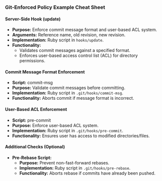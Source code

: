 ### Git-Enforced Policy Example Cheat Sheet

#### Server-Side Hook (update)
- **Purpose:** Enforce commit message format and user-based ACL system.
- **Arguments:** Reference name, old revision, new revision.
- **Implementation:** Ruby script in `hooks/update`.
- **Functionality:**
  - Validates commit messages against a specified format.
  - Enforces user-based access control list (ACL) for directory permissions.
  
#### Commit Message Format Enforcement
- **Script:** commit-msg
- **Purpose:** Validate commit messages before committing.
- **Implementation:** Ruby script in `.git/hooks/commit-msg`.
- **Functionality:** Aborts commit if message format is incorrect.

#### User-Based ACL Enforcement
- **Script:** pre-commit
- **Purpose:** Enforce user-based ACL system.
- **Implementation:** Ruby script in `.git/hooks/pre-commit`.
- **Functionality:** Ensures user has access to modified directories/files.

#### Additional Checks (Optional)
- **Pre-Rebase Script:**
  - **Purpose:** Prevent non-fast-forward rebases.
  - **Implementation:** Ruby script in `.git/hooks/pre-rebase`.
  - **Functionality:** Aborts rebase if commits have already been pushed.